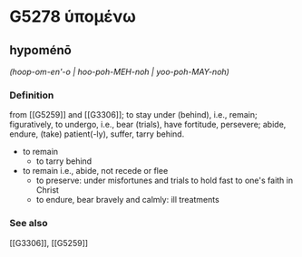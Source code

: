 # G5278 ὑπομένω

## hypoménō

_(hoop-om-en'-o | hoo-poh-MEH-noh | yoo-poh-MAY-noh)_

### Definition

from [[G5259]] and [[G3306]]; to stay under (behind), i.e., remain; figuratively, to undergo, i.e., bear (trials), have fortitude, persevere; abide, endure, (take) patient(-ly), suffer, tarry behind.

- to remain
  - to tarry behind
- to remain i.e., abide, not recede or flee
  - to preserve: under misfortunes and trials to hold fast to one's faith in Christ
  - to endure, bear bravely and calmly: ill treatments

### See also

[[G3306]], [[G5259]]

